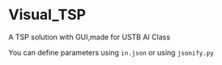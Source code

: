 # Visual_TSP
A TSP solution with GUI,made for USTB AI Class

You can define parameters using `in.json` or using `jsonify.py`